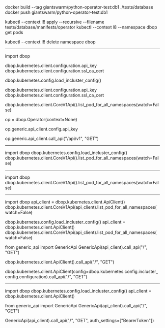 
docker build --tag giantswarm/python-operator-test:db1 ./tests/database
docker push giantswarm/python-operator-test:db1


kubectl --context l8 apply --recursive --filename tests/database/manifests/operator
kubectl --context l8 --namespace dbop get pods


kubectl --context l8 delete namespace dbop


---
import dbop

dbop.kubernetes.client.configuration.api_key
dbop.kubernetes.client.configuration.ssl_ca_cert

dbop.kubernetes.config.load_incluster_config()

dbop.kubernetes.client.configuration.api_key
dbop.kubernetes.client.configuration.ssl_ca_cert

dbop.kubernetes.client.CoreV1Api().list_pod_for_all_namespaces(watch=False)

op = dbop.Operator(context=None)

op.generic.api_client.config.api_key

op.generic.api_client.call_api("/api/v1", "GET")

---
import dbop
dbop.kubernetes.config.load_incluster_config()
dbop.kubernetes.client.CoreV1Api().list_pod_for_all_namespaces(watch=False)

---
import dbop
dbop.kubernetes.client.CoreV1Api().list_pod_for_all_namespaces(watch=False)

---
import dbop
api_client = dbop.kubernetes.client.ApiClient()
dbop.kubernetes.client.CoreV1Api(api_client).list_pod_for_all_namespaces(watch=False)

dbop.kubernetes.config.load_incluster_config()
api_client = dbop.kubernetes.client.ApiClient()
dbop.kubernetes.client.CoreV1Api(api_client).list_pod_for_all_namespaces(watch=False)

from generic_api import GenericApi
GenericApi(api_client).call_api("/", "GET")


dbop.kubernetes.client.ApiClient().call_api("/", "GET")


dbop.kubernetes.client.ApiClient(config=dbop.kubernetes.config.incluster_config.configuration).call_api("/", "GET")

---
import dbop
dbop.kubernetes.config.load_incluster_config()
api_client = dbop.kubernetes.client.ApiClient()

from generic_api import GenericApi
GenericApi(api_client).call_api("/", "GET")

GenericApi(api_client).call_api("/", "GET", auth_settings=["BearerToken"])
